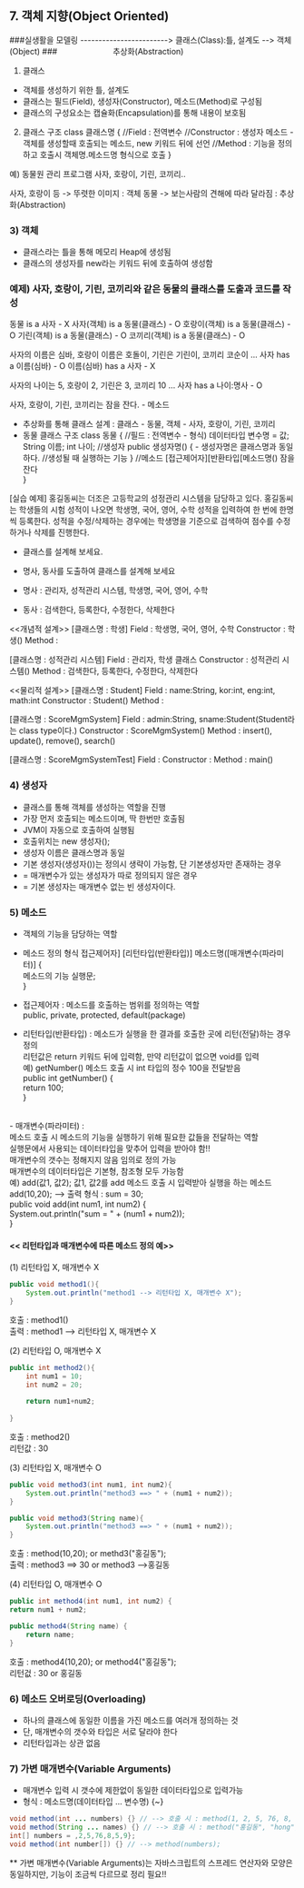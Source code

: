 ## 7. 객체 지향(Object Oriented)

###실생활을 모델링 ------------------------> 클래스(Class):틀, 설계도 --> 객체(Object)
###&emsp;&emsp;&emsp;&emsp;&emsp;&emsp;&emsp;추상화(Abstraction)
              
1) 클래스 
- 객체를 생성하기 위한 틀, 설계도              
- 클래스는 필드(Field), 생성자(Constructor), 메소드(Method)로 구성됨
- 클래스의 구성요소는 캡슐화(Encapsulation)를 통해 내용이 보호됨

2) 클래스 구조
class 클래스명 {
	//Field : 전역변수
	//Constructor : 생성자 메소드 - 객체를 생성할때 호출되는 메소드, new 키워드 뒤에 선언
	//Method : 기능을 정의하고 호출시 객체명.메소드명 형식으로 호출
}                
        
예) 동물원 관리 프로그램
사자, 호랑이, 기린, 코끼리..

사자, 호랑이 등 -> 뚜렷한 이미지 : 객체
동물 -> 보는사람의 견해에 따라 달라짐 : 추상화(Abstraction)


### 3) 객체
- 클래스라는 틀을 통해 메모리 Heap에 생성됨
- 클래스의 생성자를 new라는 키워드 뒤에 호출하여 생성함

### 예제) 사자, 호랑이, 기린, 코끼리와 같은 동물의 클래스를 도출과 코드를 작성
동물 is a 사자 - X
사자(객체) is a 동물(클래스) - O
호랑이(객체) is a 동물(클래스) - O
기린(객체) is a 동물(클래스) - O
코끼리(객체) is a 동물(클래스) - O

사자의 이름은 심바, 호랑이 이름은 호돌이, 기린은 기린이, 코끼리 코순이 ...
사자 has a 이름(심바) - O
이름(심바) has a 사자 - X

사자의 나이는 5, 호랑이 2, 기린은 3, 코끼리 10 ...
사자 has a 나이:명사 - O

사자, 호랑이, 기린, 코끼리는 잠을 잔다. - 메소드

- 추상화를 통해 클래스 설계 : 클래스 - 동물, 객체 - 사자, 호랑이, 기린, 코끼리
- 동물 클래스 구조
class 동물 {
	//필드 : 전역변수 - 형식) 데이터타입 변수명 = 값;
	String 이름;
	int 나이;
	//생성자
	public 생성자명() {  - 생성자명은 클래스명과 동일하다.
		//생성될 때 실행하는 기능
	}
	//메소드
	[접근제어자][반환타입[메소드명() 잠을 잔다	
}

[실습 예제]
홍길동씨는 더조은 고등학교의 성정관리 시스템을 담당하고 있다. 홍길동씨는 학생들의
시험 성적이 나오면 학생명, 국어, 영어, 수학 성적을 입력하여 한 번에 한명씩 등록한다.
성적을 수정/삭제하는 경우에는 학생명을 기준으로 검색하여 점수를 수정하거나 삭제를 진행한다.
- 클래스를 설계해 보세요.

- 명사, 동사를 도출하여 클래스를 설계해 보세요
- 명사 : 관리자, 성적관리 시스템, 학생명, 국어, 영어, 수학
- 동사 : 검색한다, 등록한다, 수정한다, 삭제한다

<<개념적 설계>>
[클래스명 : 학생]
Field : 학생명, 국어, 영어, 수학
Constructor : 학생()
Method : 

[클래스명 : 성적관리 시스템]
Field : 관리자, 학생 클래스
Constructor : 성적관리 시스템()
Method : 검색한다, 등록한다, 수정한다, 삭제한다 

<<물리적 설계>>
[클래스명 : Student]
Field : name:String, kor:int, eng:int, math:int
Constructor : Student()
Method : 

[클래스명 : ScoreMgmSystem]
Field : admin:String, sname:Student(Student라는 class type이다.)
Constructor : ScoreMgmSystem()
Method : insert(), update(), remove(), search() 

[클래스명 : ScoreMgmSystemTest]
Field : 
Constructor : 
Method : main()

### 4) 생성자
- 클래스를 통해 객체를 생성하는 역할을 진행
- 가장 먼저 호출되는 메소드이며, 딱 한번만 호출됨
- JVM이 자동으로 호출하여 실행됨
- 호출위치는 new 생성자();
- 생성자 이름은 클래스명과 동일
- 기본 생성자(생성자())는 정의시 생략이 가능함, 단 기본생성자만 존재하는 경우 
- = 매개변수가 있는 생성자가 따로 정의되지 않은 경우
- = 기본 생성자는 매개변수 없는 빈 생성자이다.

### 5) 메소드
- 객체의 기능을 담당하는 역할
- 메소드 정의 형식
접근제어자] [리턴타입(반환타입)] 메소드명([매개변수(파라미터)] {<br>
 메소드의 기능 실행문;<br>
}<br>

- 접근제어자 : 메소드를 호출하는 범위를 정의하는 역할<br>
	public, private, protected, default(package)<br>
	
- 리턴타입(반환타입) : 메소드가 실행을 한 결과를 호출한 곳에 리턴(전달)하는 경우 정의<br>
	리턴값은 return 키워드 뒤에 입력함, 만약 리턴값이 없으면 void를 입력<br>
	예) getNumber() 메소드 호출 시 int 타입의 정수 100을 전달받음<br>
	public int getNumber() {<br>
			return 100;<br>
	}
<br>	
- 매개변수(파라미터) : 
<br> 메소드 호출 시 메소드의 기능을 실행하기 위해 필요한 값들을 전달하는 역할
<br>  실행문에서 사용되는 데이터타입을 맞추어 입력을 받아야 함!!
<br>  매개변수의 갯수는 정해지지 않음 임의로 정의 가능
<br>   매개변수의 데이터타입은 기본형, 참조형 모두 가능함
<br>   예) add(값1, 값2); 값1, 값2를 add 메소드 호출 시 입력받아 실행을 하는 메소드
<br>   add(10,20); --> 출력 형식 : sum = 30;
 <br>  
   public void add(int num1, int num2) {<br>
     System.out.println("sum = " + (num1 + num2));<br>
   }
    
#### << 리턴타입과 매개변수에 따른 메소드 정의 예>>

(1) 리턴타입 X, 매개변수 X<br>

```java
public void method1(){
	System.out.println("method1 --> 리턴타입 X, 매개변수 X");
}
```

호출 : method1()<br>
출력 : method1 --> 리턴타입 X, 매개변수 X<br>

(2) 리턴타입 O, 매개변수 X<br>

```java
public int method2(){
	int num1 = 10;
	int num2 = 20;
	
	return num1+num2;
	
}
```

호출 : method2()<br>
리턴값 : 30<br>

(3) 리턴타입 X, 매개변수 O<br>

```java
public void method3(int num1, int num2){
	System.out.println("method3 ==> " + (num1 + num2));
}

public void method3(String name){
	System.out.println("method3 ==> " + (num1 + num2));
}
```

호출 : method(10,20); or methd3("홍길동");<br>
출력 : method3 ==> 30 or method3 -->홍길동<br>

(4) 리턴타입 O, 매개변수 O<br>

```java
public int method4(int num1, int num2) {
return num1 + num2;

public method4(String name) {
	return name;
}
```

호출 : method4(10,20); or method4("홍길동");<br>
리턴겂 : 30 or 홍길동<br>

### 6) 메소드 오버로딩(Overloading)
- 하나의 클래스에 동일한 이름을 가진 메소드를 여러개 정의하는 것<br>
- 단, 매개변수의 갯수와 타입은 서로 달라야 한다<br>
- 리턴타입과는 상관 없음

### 7) 가변 매개변수(Variable Arguments)
- 매개변수 입력 시 갯수에 제한없이 동일한 데이터타입으로 입력가능
- 형식 : 메소드명(데이터타입 ... 변수명) {~}

```java
void method(int ... numbers) {} // --> 호출 시 : method(1, 2, 5, 76, 8, 5, 9)
void method(String ... names) {} // --> 호출 시 : method("홍길동", "hong", "smith");
int[] numbers = ,2,5,76,8,5,9};
void method(int number[]) {} // --> method(numbers);

```

** 가변 매개변수(Variable Arguments)는 자바스크립트의 스프레드 연산자와 모양은 동일하지만, 기능이 조금씩 다르므로 정리 필요!!






